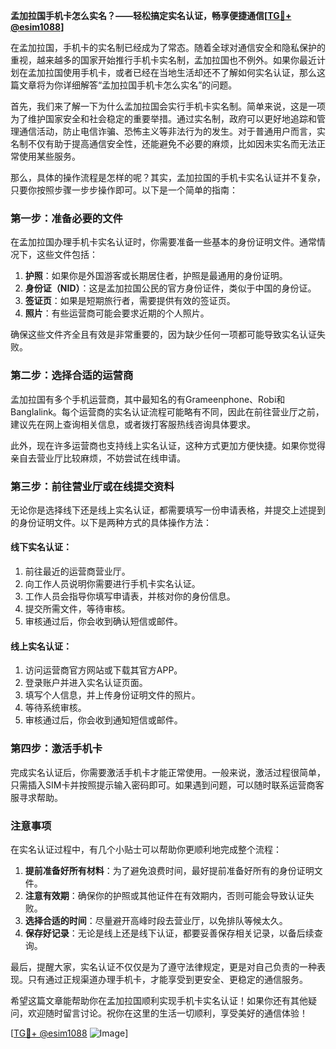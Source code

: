 **孟加拉国手机卡怎么实名？——轻松搞定实名认证，畅享便捷通信[[TG💪+ @esim1088](https://t.me/s/esim1088)]**

在孟加拉国，手机卡的实名制已经成为了常态。随着全球对通信安全和隐私保护的重视，越来越多的国家开始推行手机卡实名制，孟加拉国也不例外。如果你最近计划在孟加拉国使用手机卡，或者已经在当地生活却还不了解如何实名认证，那么这篇文章将为你详细解答“孟加拉国手机卡怎么实名”的问题。

首先，我们来了解一下为什么孟加拉国会实行手机卡实名制。简单来说，这是一项为了维护国家安全和社会稳定的重要举措。通过实名制，政府可以更好地追踪和管理通信活动，防止电信诈骗、恐怖主义等非法行为的发生。对于普通用户而言，实名制不仅有助于提高通信安全性，还能避免不必要的麻烦，比如因未实名而无法正常使用某些服务。

那么，具体的操作流程是怎样的呢？其实，孟加拉国的手机卡实名认证并不复杂，只要你按照步骤一步步操作即可。以下是一个简单的指南：

### 第一步：准备必要的文件

在孟加拉国办理手机卡实名认证时，你需要准备一些基本的身份证明文件。通常情况下，这些文件包括：

1. **护照**：如果你是外国游客或长期居住者，护照是最通用的身份证明。
2. **身份证（NID）**：这是孟加拉国公民的官方身份证件，类似于中国的身份证。
3. **签证页**：如果是短期旅行者，需要提供有效的签证页。
4. **照片**：有些运营商可能会要求近期的个人照片。

确保这些文件齐全且有效是非常重要的，因为缺少任何一项都可能导致实名认证失败。

### 第二步：选择合适的运营商

孟加拉国有多个手机运营商，其中最知名的有Grameenphone、Robi和Banglalink。每个运营商的实名认证流程可能略有不同，因此在前往营业厅之前，建议先在网上查询相关信息，或者拨打客服热线咨询具体要求。

此外，现在许多运营商也支持线上实名认证，这种方式更加方便快捷。如果你觉得亲自去营业厅比较麻烦，不妨尝试在线申请。

### 第三步：前往营业厅或在线提交资料

无论你是选择线下还是线上实名认证，都需要填写一份申请表格，并提交上述提到的身份证明文件。以下是两种方式的具体操作方法：

#### 线下实名认证：
1. 前往最近的运营商营业厅。
2. 向工作人员说明你需要进行手机卡实名认证。
3. 工作人员会指导你填写申请表，并核对你的身份信息。
4. 提交所需文件，等待审核。
5. 审核通过后，你会收到确认短信或邮件。

#### 线上实名认证：
1. 访问运营商官方网站或下载其官方APP。
2. 登录账户并进入实名认证页面。
3. 填写个人信息，并上传身份证明文件的照片。
4. 等待系统审核。
5. 审核通过后，你会收到通知短信或邮件。

### 第四步：激活手机卡

完成实名认证后，你需要激活手机卡才能正常使用。一般来说，激活过程很简单，只需插入SIM卡并按照提示输入密码即可。如果遇到问题，可以随时联系运营商客服寻求帮助。

### 注意事项

在实名认证过程中，有几个小贴士可以帮助你更顺利地完成整个流程：

1. **提前准备好所有材料**：为了避免浪费时间，最好提前准备好所有的身份证明文件。
2. **注意有效期**：确保你的护照或其他证件在有效期内，否则可能会导致认证失败。
3. **选择合适的时间**：尽量避开高峰时段去营业厅，以免排队等候太久。
4. **保存好记录**：无论是线上还是线下认证，都要妥善保存相关记录，以备后续查询。

最后，提醒大家，实名认证不仅仅是为了遵守法律规定，更是对自己负责的一种表现。只有通过正规渠道办理手机卡，才能享受到更安全、更稳定的通信服务。

希望这篇文章能帮助你在孟加拉国顺利实现手机卡实名认证！如果你还有其他疑问，欢迎随时留言讨论。祝你在这里的生活一切顺利，享受美好的通信体验！

[[TG💪+ @esim1088](https://t.me/s/esim1088) ![Image](https://i.postimg.cc/4NQfJmqS/Snipaste-2025-05-13-00-14-12.png)]